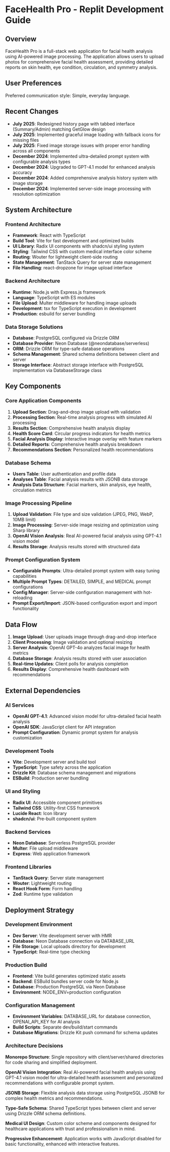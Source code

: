 # FaceHealth Pro - Replit Development Guide

## Overview

FaceHealth Pro is a full-stack web application for facial health analysis using AI-powered image processing. The application allows users to upload photos for comprehensive facial health assessment, providing detailed reports on skin health, eye condition, circulation, and symmetry analysis.

## User Preferences

Preferred communication style: Simple, everyday language.

## Recent Changes

- **July 2025**: Redesigned history page with tabbed interface (Summary/Admin) matching GetGlow design
- **July 2025**: Implemented graceful image loading with fallback icons for missing files
- **July 2025**: Fixed image storage issues with proper error handling across all components
- **December 2024**: Implemented ultra-detailed prompt system with configurable analysis types
- **December 2024**: Upgraded to GPT-4.1 model for enhanced analysis accuracy
- **December 2024**: Added comprehensive analysis history system with image storage
- **December 2024**: Implemented server-side image processing with resolution optimization

## System Architecture

### Frontend Architecture
- **Framework**: React with TypeScript
- **Build Tool**: Vite for fast development and optimized builds
- **UI Library**: Radix UI components with shadcn/ui styling system
- **Styling**: Tailwind CSS with custom medical interface color scheme
- **Routing**: Wouter for lightweight client-side routing
- **State Management**: TanStack Query for server state management
- **File Handling**: react-dropzone for image upload interface

### Backend Architecture
- **Runtime**: Node.js with Express.js framework
- **Language**: TypeScript with ES modules
- **File Upload**: Multer middleware for handling image uploads
- **Development**: tsx for TypeScript execution in development
- **Production**: esbuild for server bundling

### Data Storage Solutions
- **Database**: PostgreSQL configured via Drizzle ORM
- **Database Provider**: Neon Database (@neondatabase/serverless)
- **ORM**: Drizzle ORM for type-safe database operations
- **Schema Management**: Shared schema definitions between client and server
- **Storage Interface**: Abstract storage interface with PostgreSQL implementation via DatabaseStorage class

## Key Components

### Core Application Components
1. **Upload Section**: Drag-and-drop image upload with validation
2. **Processing Section**: Real-time analysis progress with simulated AI processing
3. **Results Section**: Comprehensive health analysis display
4. **Health Score Card**: Circular progress indicators for health metrics
5. **Facial Analysis Display**: Interactive image overlay with feature markers
6. **Detailed Reports**: Comprehensive health analysis breakdown
7. **Recommendations Section**: Personalized health recommendations

### Database Schema
- **Users Table**: User authentication and profile data
- **Analyses Table**: Facial analysis results with JSONB data storage
- **Analysis Data Structure**: Facial markers, skin analysis, eye health, circulation metrics

### Image Processing Pipeline
1. **Upload Validation**: File type and size validation (JPEG, PNG, WebP, 10MB limit)
2. **Image Processing**: Server-side image resizing and optimization using Sharp library
3. **OpenAI Vision Analysis**: Real AI-powered facial analysis using GPT-4.1 vision model
4. **Results Storage**: Analysis results stored with structured data

### Prompt Configuration System
- **Configurable Prompts**: Ultra-detailed prompt system with easy tuning capabilities
- **Multiple Prompt Types**: DETAILED, SIMPLE, and MEDICAL prompt configurations
- **Config Manager**: Server-side configuration management with hot-reloading
- **Prompt Export/Import**: JSON-based configuration export and import functionality

## Data Flow

1. **Image Upload**: User uploads image through drag-and-drop interface
2. **Client Processing**: Image validation and optional resizing
3. **Server Analysis**: OpenAI GPT-4o analyzes facial image for health metrics
4. **Database Storage**: Analysis results stored with user association
5. **Real-time Updates**: Client polls for analysis completion
6. **Results Display**: Comprehensive health dashboard with recommendations

## External Dependencies

### AI Services
- **OpenAI GPT-4.1**: Advanced vision model for ultra-detailed facial health analysis
- **OpenAI SDK**: JavaScript client for API integration
- **Prompt Configuration**: Dynamic prompt system for analysis customization

### Development Tools
- **Vite**: Development server and build tool
- **TypeScript**: Type safety across the application
- **Drizzle Kit**: Database schema management and migrations
- **ESBuild**: Production server bundling

### UI and Styling
- **Radix UI**: Accessible component primitives
- **Tailwind CSS**: Utility-first CSS framework
- **Lucide React**: Icon library
- **shadcn/ui**: Pre-built component system

### Backend Services
- **Neon Database**: Serverless PostgreSQL provider
- **Multer**: File upload middleware
- **Express**: Web application framework

### Frontend Libraries
- **TanStack Query**: Server state management
- **Wouter**: Lightweight routing
- **React Hook Form**: Form handling
- **Zod**: Runtime type validation

## Deployment Strategy

### Development Environment
- **Dev Server**: Vite development server with HMR
- **Database**: Neon Database connection via DATABASE_URL
- **File Storage**: Local uploads directory for development
- **TypeScript**: Real-time type checking

### Production Build
- **Frontend**: Vite build generates optimized static assets
- **Backend**: ESBuild bundles server code for Node.js
- **Database**: Production PostgreSQL via Neon Database
- **Environment**: NODE_ENV=production configuration

### Configuration Management
- **Environment Variables**: DATABASE_URL for database connection, OPENAI_API_KEY for AI analysis
- **Build Scripts**: Separate dev/build/start commands
- **Database Migrations**: Drizzle Kit push command for schema updates

### Architecture Decisions

**Monorepo Structure**: Single repository with client/server/shared directories for code sharing and simplified deployment.

**OpenAI Vision Integration**: Real AI-powered facial health analysis using GPT-4.1 vision model for ultra-detailed health assessment and personalized recommendations with configurable prompt system.

**JSONB Storage**: Flexible analysis data storage using PostgreSQL JSONB for complex health metrics and recommendations.

**Type-Safe Schema**: Shared TypeScript types between client and server using Drizzle ORM schema definitions.

**Medical UI Design**: Custom color scheme and components designed for healthcare applications with trust and professionalism in mind.

**Progressive Enhancement**: Application works with JavaScript disabled for basic functionality, enhanced with interactive features.